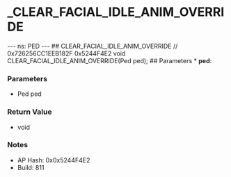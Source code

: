 # _CLEAR_FACIAL_IDLE_ANIM_OVERRIDE

--- ns: PED --- ## CLEAR_FACIAL_IDLE_ANIM_OVERRIDE  // 0x726256CC1EEB182F 0x5244F4E2 void CLEAR_FACIAL_IDLE_ANIM_OVERRIDE(Ped ped);   ## Parameters * **ped**:

### Parameters
* Ped ped

### Return Value
* void

### Notes
* AP Hash: 0x0x5244F4E2
* Build: 811

